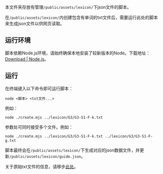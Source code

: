 本文件夹存放有管理`/public/assets/lexicon/`下json文件的脚本。

在`/public/assets/lexicon/`内创建包含有单词的txt文件后，需要运行此处的脚本来生成json文件以供网页读取。

## 运行环境

脚本依赖Node.js环境，请始终确保本地安装了较新版本的Node。下载地址：[Download | Node.js](https://nodejs.org/en/download/)。

## 运行

在终端键入以下命令即可运行脚本：

```shell
node <脚本> <txt文件...>
```

例如：

```shell
node ./create.mjs ../lexicon/G3/G3-S1-F-k.txt
```

参数处可同时接受多个文件。例如：

```shell
node ./create.mjs ../lexicon/G3/G3-S1-F-k.txt ../lexicon/G3/G3-S1-F-g.txt
```

脚本最终会在`/public/assets/lexicon/`下生成对应的json数据文件，并更新`/public/assets/lexicon/guide.json`。

关于原始txt文件的信息，请移步[此处](../public/assets/lexicon/README.md)。